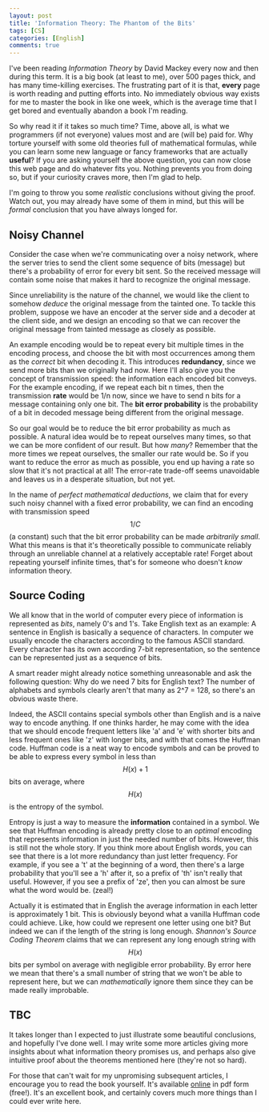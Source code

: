 ```yaml
---
layout: post
title: 'Information Theory: The Phantom of the Bits'
tags: [CS]
categories: [English]
comments: true
---
```

I've been reading *Information Theory* by David Mackey every now and then during this term. It is a big book (at least to me), over 500 pages thick, and has many time-killing exercises. The frustrating part of it is that, **every** page is worth reading and putting efforts into. No immediately obvious way exists for me to master the book in like one week, which is the average time that I get bored and eventually abandon a book I'm reading.

So why read it if it takes so much time? Time, above all, is what we programmers (if not everyone) values most and are (will be) paid for. Why torture yourself with some old theories full of mathematical formulas, while you can learn some new language or fancy frameworks that are actually **useful**? If you are asking yourself the above question, you can now close this web page and do whatever fits you. Nothing prevents you from doing so, but if your curiosity craves more, then I'm glad to help.

I'm going to throw you some *realistic* conclusions without giving the proof. Watch out, you may already have some of them in mind, but this will be *formal* conclusion that you have always longed for.

## Noisy Channel

Consider the case when we're communicating over a noisy network, where the server tries to send the client some sequence of bits (message) but there's a probability of error for every bit sent. So the received message will contain some noise that makes it hard to recognize the original message.

Since unreliability is the nature of the channel, we would like the client to somehow *deduce* the original message from the tainted one. To tackle this problem, suppose we have an encoder at the server side and a decoder at the client side, and we design an encoding so that we can recover the original message from tainted message as closely as possible.

An example encoding would be to repeat every bit multiple times in the encoding process, and choose the bit with most occurrences among them as the *correct* bit when decoding it. This introduces **redundancy**, since we send more bits than we originally had now. Here I'll also give you the concept of transmission speed: the information each encoded bit conveys. For the example encoding, if we repeat each bit n times, then the transmission **rate** would be 1/n now, since we have to send n bits for a message containing only one bit. The **bit error probability** is the probability of a bit in decoded message being different from the original message.

So our goal would be to reduce the bit error probability as much as possible. A natural idea would be to repeat ourselves many times, so that we can be more confident of our result. But how *many*? Remember that the more times we repeat ourselves, the smaller our rate would be. So if you want to reduce the error as much as possible, you end up having a rate so slow that it's not practical at all! The error-rate trade-off seems unavoidable and leaves us in a  desperate situation, but not yet.

In the name of *perfect mathematical deductions*, we claim that for every such noisy channel with a fixed error probability, we can find an encoding with transmission speed $$1/C$$ (a constant) such that the bit error probability can be  made *arbitrarily small*. What this means is that it's theoretically possible to communicate reliably through an unreliable channel at a relatively acceptable rate! Forget about repeating yourself infinite times, that's for someone who doesn't *know* information theory.

## Source Coding

We all know that in the world of computer every piece of information is represented as *bits*, namely 0's and 1's. Take English text as an example: A sentence in English is basically a sequence of characters. In computer we usually encode the characters according to the famous ASCII standard. Every character has its own according 7-bit representation, so the sentence can be represented just as a sequence of bits.

A smart reader might already notice something unreasonable and ask the following question: Why do we need 7 bits for English text? The number of alphabets and symbols clearly aren't that many as 2^7 = 128, so there's an obvious waste there.

Indeed, the ASCII contains special symbols other than English and is a naive way to encode anything. If one thinks harder, he may come with the idea that we should encode frequent letters like 'a' and 'e' with shorter bits and less frequent ones like 'z' with longer bits, and with that comes the Huffman code. Huffman code is a neat way to encode symbols and can be proved to be able to express every symbol in less than $$H(x) + 1$$ bits on average, where $$H(x)$$ is the entropy of the symbol.

Entropy is just a way to measure the **information** contained in a symbol. We see that Huffman encoding is already pretty close to an *optimal* encoding that represents information in just the needed number of bits. However, this is still not the whole story. If you think more about English words, you can see that there is a lot more redundancy than just letter frequency. For example, if you see a 't' at the beginning of a word, then there's a large probability that you'll see a 'h' after it, so a prefix of 'th' isn't really that useful. However, if you see a prefix of 'ze', then you can almost be sure what the word would be. (zeal!)

Actually it is estimated that in English the average information in each letter is approximately 1 bit. This is obviously beyond what a vanilla Huffman code could achieve. Like, how could we represent one letter using one bit? But indeed we can if the length of the string is long enough. *Shannon's Source Coding Theorem* claims that we can represent any long enough string with $$H(x)$$ bits per symbol on average with negligible error probability. By error here we mean that there's a small number of string that we won't be able to represent here, but we can *mathematically* ignore them since they can be made really improbable.

## TBC

It takes longer than I expected to just illustrate some beautiful conclusions, and hopefully I've done well. I may write some more articles giving more insights about what information theory promises us, and perhaps also give intuitive proof about the theorems mentioned here (they're not so hard).

For those that can't wait for my unpromising subsequent articles, I encourage you to read the book yourself. It's available [online](http://www.inference.org.uk/mackay/itila/book.html) in pdf form (free!). It's an excellent book, and certainly covers much more things than I could ever write here.
